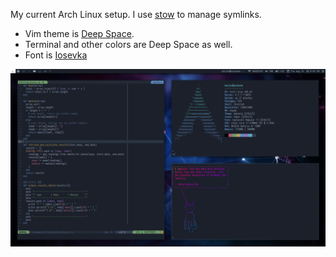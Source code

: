 My current Arch Linux setup. I use [stow](https://www.gnu.org/software/stow/) to manage symlinks.

* Vim theme is [Deep Space](https://github.com/tyrannicaltoucan/vim-deep-space).
* Terminal and other colors are Deep Space as well.
* Font is [Iosevka](https://be5invis.github.io/Iosevka/)


![scrot of current desktop](screenshot.png)

